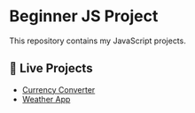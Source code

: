 # Beginner JS Project  
This repository contains my JavaScript projects.  

## 🔗 Live Projects  
- [Currency Converter](https://saimon-35.github.io/beginner_JS_project/currency_converter/)  
- [Weather App](https://saimon-35.github.io/beginner_JS_project/weather_app/)  
